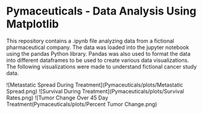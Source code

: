 # Pymaceuticals - Data Analysis Using Matplotlib

This repository contains a .ipynb file analyzing data from a fictional pharmaceutical company.  The data was loaded into the jupyter notebook using the pandas Python library.  Pandas was also used to format the data into different dataframes to be used to create various data visualizations.  The following visualizations were made to understand fictional cancer study data.

![Metastatic Spread During Treatment](Pymaceuticals/plots/Metastatic Spread.png)
![Survival During Treatment](Pymaceuticals/plots/Survival Rates.png)
![Tumor Change Over 45 Day Treatment(Pymaceuticals/plots/Percent Tumor Change.png)

